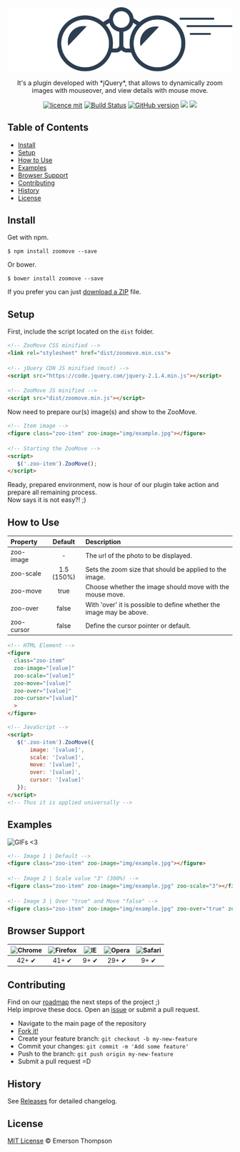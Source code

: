 <p align="center">
  <a href="">
    <img alt="Logo" src="demo/logo_zoomove.svg" width="600px">
  </a>
</p>

<p align="center">
  It's a plugin developed with *jQuery*, that allows to dynamically zoom images with mouseover, and view details with mouse move.
</p>

<p align="center">
  <a href="http://thompsonemerson.mit-license.org/"><img alt="licence mit" src="https://img.shields.io/badge/licence-MIT-blue.svg"></a>
  <a href="https://travis-ci.org/thompsonemerson/zoomove"><img alt="Build Status" src="https://travis-ci.org/thompsonemerson/zoomove.svg?branch=master"></a>
  <a href="https://badge.fury.io/gh/thompsonemerson%2Fzoomove"><img alt="GitHub version" src="https://badge.fury.io/gh/thompsonemerson%2Fzoomove.svg"/></a>
  <a href="https://badge.fury.io/bo/zoomove" title="Bower version"><img src="https://badge.fury.io/bo/zoomove.svg"/></a>
  <a href="http://badge.fury.io/js/zoomove" title="npm version"><img src="https://badge.fury.io/js/zoomove.svg"/></a>
</p>

## Table of Contents

- [Install](#install)
- [Setup](#setup)
- [How to Use](how-to-use)
- [Examples](examples)
- [Browser Support](#browser-support)
- [Contributing](#contributing)
- [History](#history)
- [License](#license)

## Install

Get with npm.

```
$ npm install zoomove --save
```

Or bower.

```
$ bower install zoomove --save
```

If you prefer you can just [download a ZIP](https://github.com/thompsonemerson/zoomove/archive/master.zip) file.


## Setup

First, include the script located on the `dist` folder.

```html
<!-- ZooMove CSS minified -->
<link rel="stylesheet" href="dist/zoomove.min.css">

<!-- jQuery CDN JS minified (must) -->
<script src="https://code.jquery.com/jquery-2.1.4.min.js"></script>

<!-- ZooMove JS minified -->
<script src="dist/zoomove.min.js"></script>
```

Now need to prepare our(s) image(s) and show to the ZooMove.
```html
<!-- Item image -->
<figure class="zoo-item" zoo-image="img/example.jpg"></figure>

<!-- Starting the ZooMove -->
<script>
   $('.zoo-item').ZooMove();
</script>
```

Ready, prepared environment, now is hour of our plugin take action and prepare all remaining process. <br>
Now says it is not easy?! ;)


## How to Use

| Property  | Default  | Description |
| :------------ |:---------------:| :-----|
| zoo-image     | -               | The url of the photo to be displayed.                   |
| zoo-scale     | 1.5 (150%)      | Sets the zoom size that should be applied to the image.              |
| zoo-move      | true            | Choose whether the image should move with the mouse move.            |
| zoo-over      |  false           |  With 'over' it is possible to define whether the image may be above. |
| zoo-cursor    | false            | Define the cursor pointer or default.                                |

```html
<!-- HTML Element -->
<figure
  class="zoo-item"
  zoo-image="[value]"
  zoo-scale="[value]"
  zoo-move="[value]"
  zoo-over="[value]"
  zoo-cursor="[value]"
  >
</figure>
```

```html
<!-- JavaScript -->
<script>
   $('.zoo-item').ZooMove({
       image: '[value]',
       scale: '[value]',
       move: '[value]',
       over: '[value]',
       cursor: '[value]'
   });
</script>
<!-- Thus it is applied universally -->
```

## Examples

![GIFs <3](https://media.giphy.com/media/xT1XGOLT4erod36Z4Q/giphy.gif)

```html
<!-- Image 1 | Default -->
<figure class="zoo-item" zoo-image="img/example.jpg"></figure>

<!-- Image 2 | Scale value "3" (300%) -->
<figure class="zoo-item" zoo-image="img/example.jpg" zoo-scale="3"></figure>

<!-- Image 3 | Over "true" and Move "false" -->
<figure class="zoo-item" zoo-image="img/example.jpg" zoo-over="true" zoo-move="false"></figure>
```

## Browser Support

| ![Chrome](https://raw.github.com/alrra/browser-logos/master/chrome/chrome_48x48.png) | ![Firefox](https://raw.github.com/alrra/browser-logos/master/firefox/firefox_48x48.png) | ![IE](https://raw.github.com/alrra/browser-logos/master/internet-explorer/internet-explorer_48x48.png) | ![Opera](https://raw.github.com/alrra/browser-logos/master/opera/opera_48x48.png) | ![Safari](https://raw.github.com/alrra/browser-logos/master/safari/safari_48x48.png) |
|:---:|:---:|:---:|:---:|:---:|
| 42+ ✔ | 41+ ✔ | 9+ ✔ | 29+ ✔ | 9+ ✔ |


## Contributing

Find on our [roadmap](https://github.com/thompsonemerson/zoomove/issues/1) the next steps of the project ;) <br>
Help improve these docs. Open an [issue](https://github.com/thompsonemerson/zoomove/issues/new) or submit a pull request.

- Navigate to the main page of the repository
- [Fork it!](https://github.com/thompsonemerson/zoomove#fork-destination-box)
- Create your feature branch: `git checkout -b my-new-feature`
- Commit your changes: `git commit -m 'Add some feature'`
- Push to the branch: `git push origin my-new-feature`
- Submit a pull request =D

## History

See [Releases](https://github.com/thompsonemerson/zoomove/releases) for detailed changelog.

## License

[MIT License](http://thompsonemerson.mit-license.org/) © Emerson Thompson
